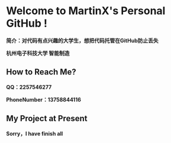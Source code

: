 # Welcome to MartinX's Personal GitHub !

**简介：对代码有点兴趣的大学生，想把代码托管在GitHub防止丢失**

**杭州电子科技大学 智能制造**

## How to Reach Me?

**QQ：2257546277**

**PhoneNumber：13758844116**

## My Project at Present

**Sorry，I have finish all**





